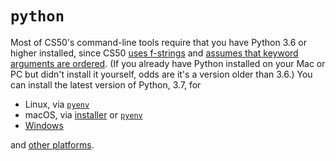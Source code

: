 # `python`

Most of CS50's command-line tools require that you have Python 3.6 or higher installed, since CS50 [uses f-strings](https://www.python.org/dev/peps/pep-0498/) and [assumes that keyword arguments are ordered](https://www.python.org/dev/peps/pep-0468/). (If you already have Python installed on your Mac or PC but didn't install it yourself, odds are it's a version older than 3.6.) You can install the latest version of Python, 3.7, for

* Linux, via [`pyenv`](https://github.com/pyenv/pyenv#installation)
* macOS, via [installer](https://www.python.org/ftp/python/3.7.0/python-3.7.0-macosx10.9.pkg) or [`pyenv`](https://github.com/pyenv/pyenv#homebrew-on-mac-os-x)
* [Windows](https://www.python.org/ftp/python/3.7.0/python-3.7.0-amd64.exe)

and [other platforms](https://www.python.org/downloads/release/python-370/).
